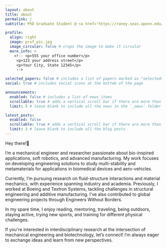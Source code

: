 ```yaml
---
layout: about
title: about
permalink: /
subtitle: PhD Graduate Student @ <a href='https://raney.seas.upenn.edu/'>University of Pennsylvania</a>.

profile:
  align: right
  image: prof_pic.jpg
  image_circular: false # crops the image to make it circular
  more_info: >
    <!-- <p>555 your office number</p>
     <p>123 your address street</p>
     <p>Your City, State 12345</p>
     -->

selected_papers: false # includes a list of papers marked as "selected={true}"
social: true # includes social icons at the bottom of the page

announcements:
  enabled: false # includes a list of news items
  scrollable: true # adds a vertical scroll bar if there are more than 3 news items
  limit: 5 # leave blank to include all the news in the `_news` folder

latest_posts:
  enabled: false
  scrollable: true # adds a vertical scroll bar if there are more than 3 new posts items
  limit: 3 # leave blank to include all the blog posts
---
```


Hey there!👋

I’m a mechanical engineer and researcher passionate about bio-inspired applications, soft robotics, and advanced manufacturing. My work focuses on developing engineering solutions to study multi-stability and metamaterials for applications in biomedical devices and aero-vehicles. 

Currently, I’m pursuing research on fluid-structure interactions and material mechanics, with experience spanning industry and academia. Previously, I worked at Boeing and Textron Systems, tackling challenges in structural engineering and additive manufacturing. I’ve also contributed to global engineering projects through Engineers Without Borders.

In my spare time, I enjoy reading, mentoring, traveling, being outdoors, staying active, trying new sports, and training for different physical challenges.

If you're interested in interdisciplinary research at the intersection of mechanical engineering and biotechnology, let’s connect! I’m always eager to exchange ideas and learn from new perspectives.

<!-- 
Put your address / P.O. box / other info right below your picture. You can also disable any of these elements by editing `profile` property of the YAML header of your `_pages/about.md`. Edit `_bibliography/papers.bib` and Jekyll will render your [publications page](/al-folio/publications/) automatically.

Link to your social media connections, too. This theme is set up to use [Font Awesome icons](https://fontawesome.com/) and [Academicons](https://jpswalsh.github.io/academicons/), like the ones below. Add your Facebook, Twitter, LinkedIn, Google Scholar, or just disable all of them.
-->
